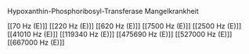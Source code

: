 Hypoxanthin-Phosphoribosyl-Transferase Mangelkrankheit

[[70 Hz (E)]]
[[220 Hz (E)]]
[[620 Hz (E)]]
[[7500 Hz (E)]]
[[2500 Hz (E)]]
[[41010 Hz (E)]]
[[119340 Hz (E)]]
[[475690 Hz (E)]]
[[527000 Hz (E)]]
[[667000 Hz (E)]]